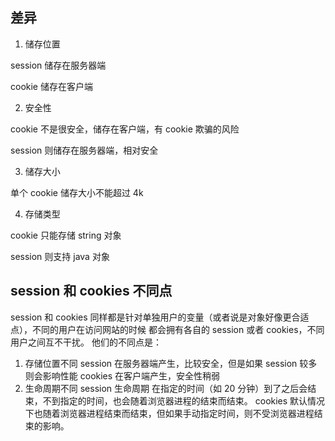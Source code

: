 ## 差异

1. 储存位置

session 储存在服务器端

cookie 储存在客户端

2. 安全性

cookie 不是很安全，储存在客户端，有 cookie 欺骗的风险

session 则储存在服务器端，相对安全

3. 储存大小

单个 cookie 储存大小不能超过 4k

4. 存储类型

cookie 只能存储 string 对象

session 则支持 java 对象

## session 和 cookies 不同点

session 和 cookies 同样都是针对单独用户的变量（或者说是对象好像更合适点），不同的用户在访问网站的时候 都会拥有各自的 session 或者 cookies，不同用户之间互不干扰。
他们的不同点是：

1. 存储位置不同
   session 在服务器端产生，比较安全，但是如果 session 较多则会影响性能
   cookies 在客户端产生，安全性稍弱
2. 生命周期不同
   session 生命周期 在指定的时间（如 20 分钟）到了之后会结束，不到指定的时间，也会随着浏览器进程的结束而结束。
   cookies 默认情况下也随着浏览器进程结束而结束，但如果手动指定时间，则不受浏览器进程结束的影响。
